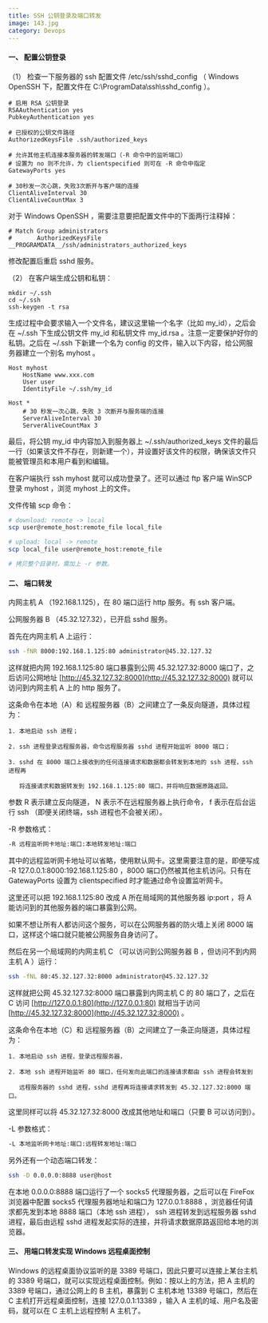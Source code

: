 ```yaml
---
title: SSH 公钥登录及端口转发
image: 143.jpg
category: Devops
---
```


#### 一、 配置公钥登录

（1） 检查一下服务器的 ssh 配置文件 /etc/ssh/sshd_config （ Windows OpenSSH 下，配置文件在 C:\ProgramData\ssh\sshd_config ）。

```
# 启用 RSA 公钥登录
RSAAuthentication yes
PubkeyAuthentication yes

# 已授权的公钥文件路径
AuthorizedKeysFile .ssh/authorized_keys

# 允许其他主机连接本服务器的转发端口（-R 命令中的监听端口）
# 设置为 no 则不允许，为 clientspecified 则可在 -R 命令中指定
GatewayPorts yes

# 30秒发一次心跳，失败3次断开与客户端的连接
ClientAliveInterval 30
ClientAliveCountMax 3
```

对于 Windows OpenSSH ，需要注意要把配置文件中的下面两行注释掉：

```
# Match Group administrators
#       AuthorizedKeysFile __PROGRAMDATA__/ssh/administrators_authorized_keys
```

修改配置后重启 sshd 服务。

（2） 在客户端生成公钥和私钥：

```
mkdir ~/.ssh
cd ~/.ssh
ssh-keygen -t rsa
```

生成过程中会要求输入一个文件名，建议这里输一个名字（比如 my_id），之后会在 ~/.ssh 下生成公钥文件 my_id 和私钥文件 my_id.rsa 。注意一定要保护好你的私钥。之后在 ~/.ssh 下新建一个名为 config 的文件，输入以下内容，给公网服务器建立一个别名 myhost 。

```config
Host myhost
    HostName www.xxx.com
    User user
    IdentityFile ~/.ssh/my_id

Host *
    # 30 秒发一次心跳，失败 3 次断开与服务端的连接
    ServerAliveInterval 30
    ServerAliveCountMax 3
```

最后，将公钥 my_id 中内容加入到服务器上 ~/.ssh/authorized_keys 文件的最后一行（如果该文件不存在，则新建一个），并设置好该文件的权限，确保该文件只能被管理员和本用户看到和编辑。

在客户端执行 ssh myhost 就可以成功登录了。还可以通过 ftp 客户端 WinSCP 登录 myhost ，浏览 myhost 上的文件。

文件传输 scp 命令：

```sh
# download: remote -> local
scp user@remote_host:remote_file local_file 

# upload: local -> remote
scp local_file user@remote_host:remote_file

# 拷贝整个目录时，需加上 -r 参数。
```

#### 二、 端口转发

内网主机 A （192.168.1.125），在 80 端口运行 http 服务。有 ssh 客户端。

公网服务器 B （45.32.127.32），已开启 sshd 服务。

首先在内网主机 A 上运行：

```sh
ssh -fNR 8000:192.168.1.125:80 administrator@45.32.127.32
```

这样就把内网 192.168.1.125:80 端口暴露到公网  45.32.127.32:8000 端口了，之后访问公网地址 [http://45.32.127.32:8000](http://45.32.127.32:8000) 就可以访问到内网主机 A 上的 http 服务了。

这条命令在本地（A）和 远程服务器（B）之间建立了一条反向隧道，具体过程为：

```
1. 本地启动 ssh 进程；

2. ssh 进程登录远程服务器，命令远程服务器 sshd 进程开始监听 8000 端口；

3. sshd 在 8000 端口上接收到的任何连接请求和数据都会转发到本地的 ssh 进程，ssh 进程再
    
   将连接请求和数据转发到 192.168.1.125:80 端口，并将响应数据原路返回。
```

参数 R 表示建立反向隧道， N 表示不在远程服务器上执行命令， f 表示在后台运行 ssh （即便关闭终端，ssh 进程也不会被关闭）。

-R 参数格式：

```sh
-R 远程监听网卡地址:端口:本地转发地址:端口
```

其中的远程监听网卡地址可以省略，使用默认网卡。这里需要注意的是，即便写成 -R 127.0.0.1:8000:192.168.1.125:80 ，8000 端口仍然被其他主机访问。只有在 GatewayPorts 设置为 clientspecified 时才能通过命令设置监听网卡。

这里还可以把 192.168.1.125:80 改成 A 所在局域网的其他服务器 ip:port ，将 A 能访问到的其他服务器的端口暴露到公网。

如果不想让所有人都访问这个服务，可以在公网服务器的防火墙上关闭 8000 端口，这样这个端口就只能被公网服务自身访问了。

然后在另一个局域网的内网主机 C （可以访问到公网服务器 B ，但访问不到内网主机 A ）运行：

```sh
ssh -fNL 80:45.32.127.32:8000 administrator@45.32.127.32
```

这样就把公网 45.32.127.32:8000 端口暴露到内网主机 C 的 80 端口了，之后在 C 访问 [http://127.0.0.1:80](http://127.0.0.1:80) 就相当于访问 [http://45.32.127.32:8000](http://45.32.127.32:8000) 。

这条命令在本地（C）和 远程服务器（B）之间建立了一条正向隧道，具体过程为：

```
1. 本地启动 ssh 进程，登录远程服务器，

2. 本地 ssh 进程开始监听 80 端口，任何发向此端口的连接请求都由 ssh 进程会转发到

   远程服务器的 sshd 进程，sshd 进程再将连接请求转发到 45.32.127.32:8000 端口。
```

这里同样可以将 45.32.127.32:8000 改成其他地址和端口（只要 B 可以访问到）。

-L 参数格式：

```sh
-L 本地监听网卡地址:端口:远程转发地址:端口
```

另外还有一个动态端口转发：

```sh
ssh -D 0.0.0.0:8888 user@host
```

在本地 0.0.0.0:8888 端口运行了一个 socks5 代理服务器，之后可以在 FireFox 浏览器中配置 socks5 代理服务器地址和端口为 127.0.0.1:8888 ，浏览器任何请求都先发到本地 8888 端口（本地 ssh 进程）， ssh 进程转发到远程服务器 sshd 进程，最后由远程 sshd 进程发起实际的连接，并将请求数据原路返回给本地的浏览器。

#### 三、 用端口转发实现 Windows 远程桌面控制

Windows 的远程桌面协议监听的是 3389 号端口，因此只要可以连接上某台主机的 3389 号端口，就可以实现远程桌面控制。例如：按以上的方法，把 A 主机的 3389 号端口，通过公网上的 B 主机，暴露到 C 主机本地 13389 号端口，然后在 C 主机打开远程桌面控制，连接 127.0.0.1:13389 ，输入 A 主机的域、用户名及密码，就可以在 C 主机上远程控制 A 主机了。
